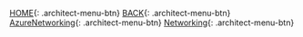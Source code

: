 [HOME](/){: .architect-menu-btn}
[BACK](/..){: .architect-menu-btn}
[AzureNetworking](/AzureNetworking/AzureNetworking.html){: .architect-menu-btn}
[Networking](/Networking/Networking.html){: .architect-menu-btn}
